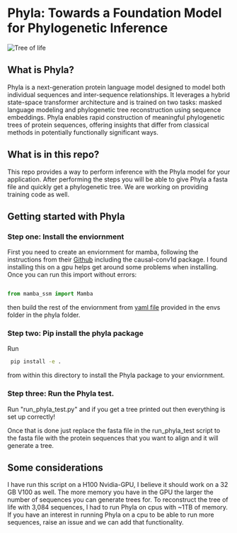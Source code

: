 # Phyla: Towards a Foundation Model for Phylogenetic Inference

![Tree of life](img/16S_sequences.png)

## What is Phyla? 

Phyla is a next-generation protein language model designed to model both individual sequences and inter-sequence relationships. It leverages a hybrid state-space transformer architecture and is trained on two tasks: masked language modeling and phylogenetic tree reconstruction using sequence embeddings. Phyla enables rapid construction of meaningful phylogenetic trees of protein sequences, offering insights that differ from classical methods in potentially functionally significant ways.

## What is in this repo?

This repo provides a way to perform inference with the Phyla model for your application. After performing the steps you will be able to give Phyla a fasta file and quickly get a phylogenetic tree. We are working on providing training code as well.

## Getting started with Phyla

### Step one: Install the enviornment

First you need to create an enviornment for mamba, following the instructions from their [Github](https://github.com/state-spaces/mamba) including the causal-conv1d package. I found installing this on a gpu helps get around some problems when installing. Once you can run this import without errors:

```python

from mamba_ssm import Mamba

```

then build the rest of the enviornment from [yaml file](https://github.com/mims-harvard/Phyla/blob/main/phyla/env/enviornment.yaml) provided in the envs folder in the phyla folder.

### Step two: Pip install the phyla package

Run 

```sh
 pip install -e .
```

from within this directory to install the Phyla package to your enviornment.

### Step three: Run the Phyla test.

Run "run_phyla_test.py" and if you get a tree printed out then everything is set up correctly! 

Once that is done just replace the fasta file in the run_phyla_test script to the fasta file with the protein sequences that you want to align and it will generate a tree.

## Some considerations

I have run this script on a H100 Nvidia-GPU, I believe it should work on a 32 GB V100 as well. The more memory you have in the GPU the larger the number of sequences you can generate trees for. 
To reconstruct the tree of life with 3,084 sequences, I had to run Phyla on cpus with ~1TB of memory. If you have an interest in running Phyla on a cpu to be able to run more sequences, raise an issue and we can add that functionality.

   
